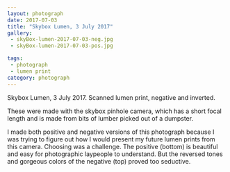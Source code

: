 ```yaml
---
layout: photograph
date: 2017-07-03
title: "Skybox Lumen, 3 July 2017"
gallery: 
 - skyBox-lumen-2017-07-03-neg.jpg
 - skyBox-lumen-2017-07-03-pos.jpg

tags: 
 - photograph
 - lumen print
category: photograph
---
```

Skybox Lumen, 3 July 2017. 
Scanned lumen print, negative and inverted.

These were made with the skybox pinhole camera, which has a short focal length and is made from bits of lumber picked out of a dumpster.

I made both positive and negative versions of this photograph because I was trying to figure out how I would present my future lumen prints from this camera. Choosing was a challenge. The positive (bottom) is beautiful and easy for photographic laypeople to understand. But the reversed tones and gorgeous colors of the negative (top) proved too seductive.
